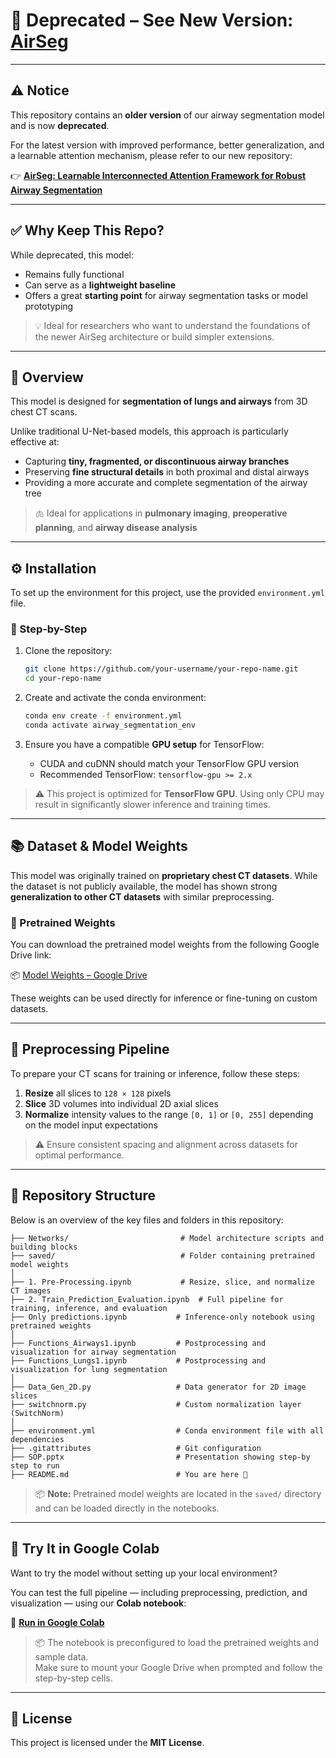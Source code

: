 # 🛑 Deprecated – See New Version: [AirSeg](https://github.com/chetana348/AirSeg-Learnable-Interconnected-Attention-Framework-for-Robust-Airway-Segmentation)

---

## ⚠️ Notice

This repository contains an **older version** of our airway segmentation model and is now **deprecated**.

For the latest version with improved performance, better generalization, and a learnable attention mechanism, please refer to our new repository:

👉 **[AirSeg: Learnable Interconnected Attention Framework for Robust Airway Segmentation](https://github.com/chetana348/AirSeg-Learnable-Interconnected-Attention-Framework-for-Robust-Airway-Segmentation)**

---

## ✅ Why Keep This Repo?

While deprecated, this model:
- Remains fully functional
- Can serve as a **lightweight baseline**
- Offers a great **starting point** for airway segmentation tasks or model prototyping

> 💡 Ideal for researchers who want to understand the foundations of the newer AirSeg architecture or build simpler extensions.

---

## 📌 Overview

This model is designed for **segmentation of lungs and airways** from 3D chest CT scans.

Unlike traditional U-Net-based models, this approach is particularly effective at:

- Capturing **tiny, fragmented, or discontinuous airway branches**
- Preserving **fine structural details** in both proximal and distal airways
- Providing a more accurate and complete segmentation of the airway tree

> 🫁 Ideal for applications in **pulmonary imaging**, **preoperative planning**, and **airway disease analysis**

---

## ⚙️ Installation

To set up the environment for this project, use the provided `environment.yml` file.

### 🔧 Step-by-Step

1. Clone the repository:
   ```bash
   git clone https://github.com/your-username/your-repo-name.git
   cd your-repo-name
   ```

2. Create and activate the conda environment:
   ```bash
   conda env create -f environment.yml
   conda activate airway_segmentation_env
   ```

3. Ensure you have a compatible **GPU setup** for TensorFlow:
   - CUDA and cuDNN should match your TensorFlow GPU version
   - Recommended TensorFlow: `tensorflow-gpu >= 2.x`

> ⚠️ This project is optimized for **TensorFlow GPU**. Using only CPU may result in significantly slower inference and training times.

---

## 📚 Dataset & Model Weights

This model was originally trained on **proprietary chest CT datasets**. While the dataset is not publicly available, the model has shown strong **generalization to other CT datasets** with similar preprocessing.

### 🔗 Pretrained Weights

You can download the pretrained model weights from the following Google Drive link:

📦 [Model Weights – Google Drive](https://drive.google.com/drive/folders/1H1QUAC9UnkFKWtnHB_wgukHdUJREbNCa)

These weights can be used directly for inference or fine-tuning on custom datasets.

---

## 🧪 Preprocessing Pipeline

To prepare your CT scans for training or inference, follow these steps:

1. **Resize** all slices to `128 × 128` pixels  
2. **Slice** 3D volumes into individual 2D axial slices  
3. **Normalize** intensity values to the range `[0, 1]` or `[0, 255]` depending on the model input expectations

> ⚠️ Ensure consistent spacing and alignment across datasets for optimal performance.

---

## 📁 Repository Structure

Below is an overview of the key files and folders in this repository:

```
├── Networks/                         # Model architecture scripts and building blocks
├── saved/                            # Folder containing pretrained model weights
│
├── 1. Pre-Processing.ipynb           # Resize, slice, and normalize CT images
├── 2. Train_Prediction_Evaluation.ipynb  # Full pipeline for training, inference, and evaluation
├── Only predictions.ipynb           # Inference-only notebook using pretrained weights
│
├── Functions_Airways1.ipynb         # Postprocessing and visualization for airway segmentation
├── Functions_Lungs1.ipynb           # Postprocessing and visualization for lung segmentation
│
├── Data_Gen_2D.py                   # Data generator for 2D image slices
├── switchnorm.py                    # Custom normalization layer (SwitchNorm)
│
├── environment.yml                  # Conda environment file with all dependencies
├── .gitattributes                   # Git configuration
├── SOP.pptx                         # Presentation showing step-by step to run
├── README.md                        # You are here 📄
```

> 📦 **Note:** Pretrained model weights are located in the `saved/` directory and can be loaded directly in the notebooks.

---

## 🧪 Try It in Google Colab

Want to try the model without setting up your local environment?

You can test the full pipeline — including preprocessing, prediction, and visualization — using our **Colab notebook**:

🔗 **[Run in Google Colab](https://drive.google.com/drive/folders/1SBL6bOjsyhwK8Ib5fgrQa4Zr8peVuYXn?usp=sharing)**

> 📦 The notebook is preconfigured to load the pretrained weights and sample data.  
> Make sure to mount your Google Drive when prompted and follow the step-by-step cells.

---

## 📄 License

This project is licensed under the **MIT License**.

```
